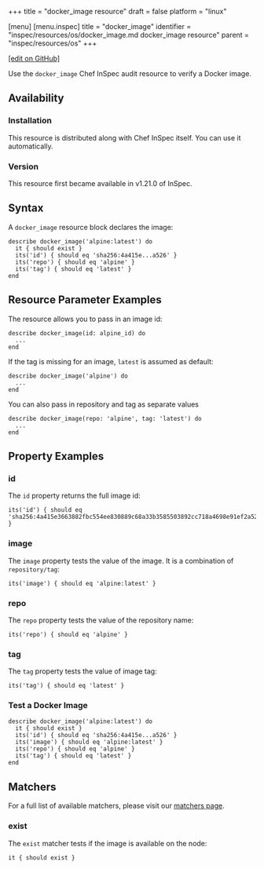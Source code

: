 +++
title = "docker_image resource"
draft = false
platform = "linux"

[menu]
  [menu.inspec]
    title = "docker_image"
    identifier = "inspec/resources/os/docker_image.md docker_image resource"
    parent = "inspec/resources/os"
+++

[\[edit on GitHub\]](https://github.com/inspec/inspec/blob/master/docs-chef-io/content/inspec/resources/docker_image.md)

Use the `docker_image` Chef InSpec audit resource to verify a Docker image.

## Availability

### Installation

This resource is distributed along with Chef InSpec itself. You can use it automatically.

### Version

This resource first became available in v1.21.0 of InSpec.

## Syntax

A `docker_image` resource block declares the image:

    describe docker_image('alpine:latest') do
      it { should exist }
      its('id') { should eq 'sha256:4a415e...a526' }
      its('repo') { should eq 'alpine' }
      its('tag') { should eq 'latest' }
    end

## Resource Parameter Examples

The resource allows you to pass in an image id:

    describe docker_image(id: alpine_id) do
      ...
    end

If the tag is missing for an image, `latest` is assumed as default:

    describe docker_image('alpine') do
      ...
    end

You can also pass in repository and tag as separate values

    describe docker_image(repo: 'alpine', tag: 'latest') do
      ...
    end

## Property Examples

### id

The `id` property returns the full image id:

    its('id') { should eq 'sha256:4a415e3663882fbc554ee830889c68a33b3585503892cc718a4698e91ef2a526' }

### image

The `image` property tests the value of the image. It is a combination of `repository/tag`:

    its('image') { should eq 'alpine:latest' }

### repo

The `repo` property tests the value of the repository name:

    its('repo') { should eq 'alpine' }

### tag

The `tag` property tests the value of image tag:

    its('tag') { should eq 'latest' }

### Test a Docker Image

    describe docker_image('alpine:latest') do
      it { should exist }
      its('id') { should eq 'sha256:4a415e...a526' }
      its('image') { should eq 'alpine:latest' }
      its('repo') { should eq 'alpine' }
      its('tag') { should eq 'latest' }
    end

## Matchers

For a full list of available matchers, please visit our [matchers page](/inspec/matchers/).

### exist

The `exist` matcher tests if the image is available on the node:

    it { should exist }
